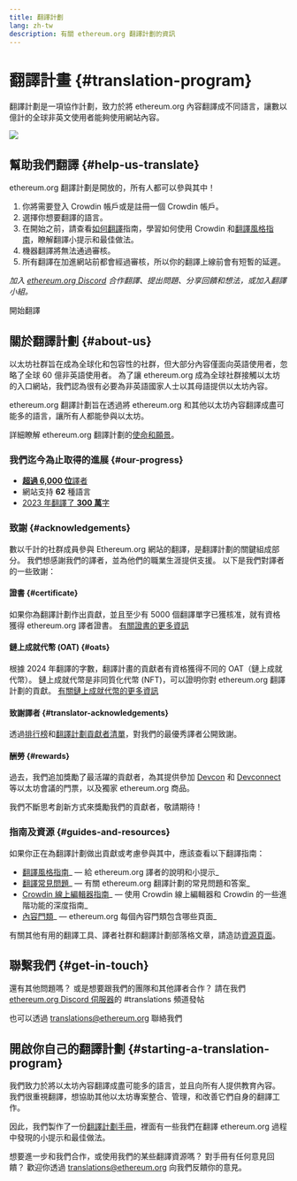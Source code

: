 ```yaml
---
title: 翻譯計劃
lang: zh-tw
description: 有關 ethereum.org 翻譯計劃的資訊
---
```


# 翻譯計畫 {#translation-program}

翻譯計劃是一項協作計劃，致力於將 ethereum.org 內容翻譯成不同語言，讓數以億計的全球非英文使用者能夠使用網站內容。

![](./enterprise-eth.png)

## 幫助我們翻譯 {#help-us-translate}

ethereum.org 翻譯計劃是開放的，所有人都可以參與其中！

1. 你將需要登入 Crowdin 帳戶或是註冊一個 Crowdin 帳戶。
2. 選擇你想要翻譯的語言。
3. 在開始之前，請查看[如何翻譯](/contributing/translation-program/how-to-translate/)指南，學習如何使用 Crowdin 和[翻譯風格指南](/contributing/translation-program/translators-guide/)，瞭解翻譯小提示和最佳做法。
4. 機器翻譯將無法通過審核。
5. 所有翻譯在加進網站前都會經過審核，所以你的翻譯上線前會有短暫的延遲。

_加入 [ethereum.org Discord](/discord/) 合作翻譯、提出問題、分享回饋和想法，或加入翻譯小組。_

<ButtonLink href="https://crowdin.com/project/ethereum-org/">
  開始翻譯
</ButtonLink>

## 關於翻譯計劃 {#about-us}

以太坊社群旨在成為全球化和包容性的社群，但大部分內容僅面向英語使用者，忽略了全球 60 億非英語使用者。 為了讓 ethereum.org 成為全球社群接觸以太坊的入口網站，我們認為很有必要為非英語國家人士以其母語提供以太坊內容。

ethereum.org 翻譯計劃旨在透過將 ethereum.org 和其他以太坊內容翻譯成盡可能多的語言，讓所有人都能參與以太坊。

詳細瞭解 ethereum.org 翻譯計劃的[使命和願景](/contributing/translation-program/mission-and-vision)。

### 我們迄今為止取得的進展 {#our-progress}

- [**超過 6,000 位**譯者](/contributing/translation-program/contributors/)
- 網站支持 **62** 種語言
- [2023 年翻譯了 **300 萬**字](/contributing/translation-program/acknowledgements/)

<TranslationChartImage />

### 致謝 {#acknowledgements}

數以千計的社群成員參與 Ethereum.org 網站的翻譯，是翻譯計劃的關鍵組成部分。 我們想感謝我們的譯者，並為他們的職業生涯提供支援。 以下是我們對譯者的一些致謝：

#### 證書 {#certificate}

如果你為翻譯計劃作出貢獻，並且至少有 5000 個翻譯單字已獲核准，就有資格獲得 ethereum.org 譯者證書。 [有關證書的更多資訊](/contributing/translation-program/acknowledgements/#certificate)

#### 鏈上成就代幣 (OAT) {#oats}

根據 2024 年翻譯的字數，翻譯計畫的貢獻者有資格獲得不同的 OAT（鏈上成就代幣）。 鏈上成就代幣是非同質化代幣 (NFT)，可以證明你對 ethereum.org 翻譯計劃的貢獻。 [有關鏈上成就代幣的更多資訊](/contributing/translation-program/acknowledgements/#oats)

#### 致謝譯者 {#translator-acknowledgements}

透過[排行榜](/contributing/translation-program/acknowledgements/)和[翻譯計劃貢獻者清單](/contributing/translation-program/contributors/)，對我們的最優秀譯者公開致謝。

#### 酬勞 {#rewards}

過去，我們追加獎勵了最活躍的貢獻者，為其提供參加 [Devcon](https://devcon.org/en/) 和 [Devconnect](https://devconnect.org/) 等以太坊會議的門票，以及獨家 ethereum.org 商品。

我們不斷思考創新方式來獎勵我們的貢獻者，敬請期待！

### 指南及資源 {#guides-and-resources}

如果你正在為翻譯計劃做出貢獻或考慮參與其中，應該查看以下翻譯指南：

- [翻譯風格指南](/contributing/translation-program/translators-guide/)_ — 給 ethereum.org 譯者的說明和小提示_
- [翻譯常見問題](/contributing/translation-program/faq/)_ — 有關 ethereum.org 翻譯計劃的常見問題和答案_
- [Crowdin 線上編輯器指南](https://support.crowdin.com/online-editor/)_ — 使用 Crowdin 線上編輯器和 Crowdin 的一些進階功能的深度指南_
- [內容門類](/contributing/translation-program/content-buckets/)_ — ethereum.org 每個內容門類包含哪些頁面_

有關其他有用的翻譯工具、譯者社群和翻譯計劃部落格文章，請造訪[資源頁面](/contributing/translation-program/resources/)。

## 聯繫我們 {#get-in-touch}

還有其他問題嗎？ 或是想要跟我們的團隊和其他譯者合作？ 請在我們 [ethereum.org Discord 伺服器](https://discord.gg/ethereum-org)的 #translations 頻道發帖

也可以透過 translations@ethereum.org 聯絡我們

## 開啟你自己的翻譯計劃 {#starting-a-translation-program}

我們致力於將以太坊內容翻譯成盡可能多的語言，並且向所有人提供教育內容。 我們很重視翻譯，想協助其他以太坊專案整合、管理，和改善它們自身的翻譯工作。

因此，我們製作了一份[翻譯計劃手冊](/contributing/translation-program/playbook/)，裡面有一些我們在翻譯 ethereum.org 過程中發現的小提示和最佳做法。

想要進一步和我們合作，或使用我們的某些翻譯資源嗎？ 對手冊有任何意見回饋？ 歡迎你透過 translations@ethereum.org 向我們反饋你的意見。
